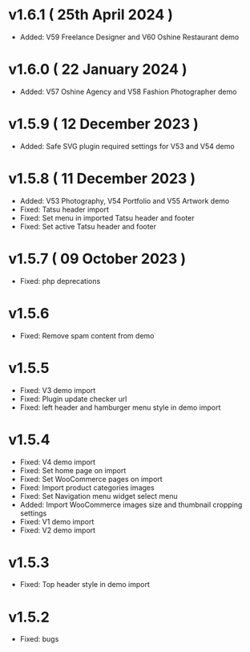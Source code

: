 v1.6.1 ( 25th April 2024 )
======
* Added: V59 Freelance Designer and V60 Oshine Restaurant demo

v1.6.0 ( 22 January 2024 )
======
* Added: V57 Oshine Agency and V58 Fashion Photographer demo

v1.5.9 ( 12 December 2023 )
======
* Added: Safe SVG plugin required settings for V53  and V54 demo  

v1.5.8 ( 11 December 2023 )
======
* Added: V53 Photography, V54 Portfolio and V55 Artwork demo 
* Fixed: Tatsu header import
* Fixed: Set menu in imported Tatsu header and footer 
* Fixed: Set active Tatsu header and footer

v1.5.7 ( 09 October 2023 )
======
* Fixed: php deprecations

v1.5.6
======
* Fixed: Remove spam content from demo

v1.5.5
======
* Fixed: V3 demo import
* Fixed: Plugin update checker url
* Fixed: left header and hamburger menu style in demo import

v1.5.4
======
* Fixed: V4 demo import
* Fixed: Set home page on import
* Fixed: Set WooCommerce pages on import
* Fixed: Import product categories images
* Fixed: Set Navigation menu widget select menu
* Added: Import WooCommerce images size and thumbnail cropping settings
* Fixed: V1 demo import
* Fixed: V2 demo import

v1.5.3
======
* Fixed: Top header style in demo import

v1.5.2
======
* Fixed: bugs